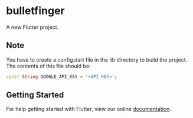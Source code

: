 # bulletfinger

A new Flutter project.

## Note

You have to create a config.dart file in the lib directory to build the
project. The contents of this file should be:

```dart
const String GOOGLE_API_KEY = '<API KEY>';
```

## Getting Started

For help getting started with Flutter, view our online
[documentation](https://flutter.io/).
